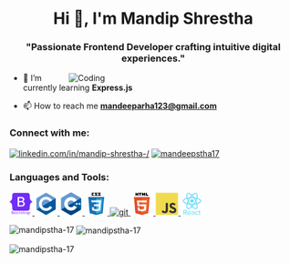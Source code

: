 <h1 align="center">Hi 👋, I'm Mandip Shrestha</h1>
<h3 align="center">"Passionate Frontend Developer crafting intuitive digital experiences."</h3>
<img align="right" alt="Coding" width="400" src="https://i.gifer.com/5eKX.gif">

- 🌱 I’m currently learning **Express.js**

- 📫 How to reach me **mandeeparha123@gmail.com**

<h3 align="left">Connect with me:</h3>
<p align="left">
<a href="https://linkedin.com/in/linkedin.com/in/mandip-shrestha-/" target="blank"><img align="center" src="https://raw.githubusercontent.com/rahuldkjain/github-profile-readme-generator/master/src/images/icons/Social/linked-in-alt.svg" alt="linkedin.com/in/mandip-shrestha-/" height="30" width="40" /></a>
<a href="https://instagram.com/mandeepstha17" target="blank"><img align="center" src="https://raw.githubusercontent.com/rahuldkjain/github-profile-readme-generator/master/src/images/icons/Social/instagram.svg" alt="mandeepstha17" height="30" width="40" /></a>
</p>

<h3 align="left">Languages and Tools:</h3>
<p align="left"> <a href="https://getbootstrap.com" target="_blank" rel="noreferrer"> <img src="https://raw.githubusercontent.com/devicons/devicon/master/icons/bootstrap/bootstrap-plain-wordmark.svg" alt="bootstrap" width="40" height="40"/> </a> <a href="https://www.cprogramming.com/" target="_blank" rel="noreferrer"> <img src="https://raw.githubusercontent.com/devicons/devicon/master/icons/c/c-original.svg" alt="c" width="40" height="40"/> </a> <a href="https://www.w3schools.com/cpp/" target="_blank" rel="noreferrer"> <img src="https://raw.githubusercontent.com/devicons/devicon/master/icons/cplusplus/cplusplus-original.svg" alt="cplusplus" width="40" height="40"/> </a> <a href="https://www.w3schools.com/css/" target="_blank" rel="noreferrer"> <img src="https://raw.githubusercontent.com/devicons/devicon/master/icons/css3/css3-original-wordmark.svg" alt="css3" width="40" height="40"/> </a> <a href="https://git-scm.com/" target="_blank" rel="noreferrer"> <img src="https://www.vectorlogo.zone/logos/git-scm/git-scm-icon.svg" alt="git" width="40" height="40"/> </a> <a href="https://www.w3.org/html/" target="_blank" rel="noreferrer"> <img src="https://raw.githubusercontent.com/devicons/devicon/master/icons/html5/html5-original-wordmark.svg" alt="html5" width="40" height="40"/> </a> <a href="https://developer.mozilla.org/en-US/docs/Web/JavaScript" target="_blank" rel="noreferrer"> <img src="https://raw.githubusercontent.com/devicons/devicon/master/icons/javascript/javascript-original.svg" alt="javascript" width="40" height="40"/> </a> <a href="https://reactjs.org/" target="_blank" rel="noreferrer"> <img src="https://raw.githubusercontent.com/devicons/devicon/master/icons/react/react-original-wordmark.svg" alt="react" width="40" height="40"/> </a> </p>

<p><img align="left" src="https://github-readme-stats.vercel.app/api/top-langs?username=mandipstha-17&show_icons=true&locale=en&layout=compact" alt="mandipstha-17" /></p>

<p>&nbsp;<img align="center" src="https://github-readme-stats.vercel.app/api?username=mandipstha-17&show_icons=true&locale=en" alt="mandipstha-17" /></p>

<p><img align="center" src="https://github-readme-streak-stats.herokuapp.com/?user=mandipstha-17&" alt="mandipstha-17" /></p>
